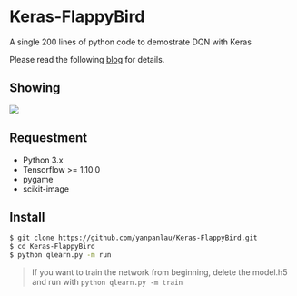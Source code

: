 # Keras-FlappyBird

A single 200 lines of python code to demostrate DQN with Keras

Please read the following [blog](https://yanpanlau.github.io/2016/07/10/FlappyBird-Keras.html) for details.

## Showing

![](assets/animation.gif)

## Requestment

-   Python 3.x
-   Tensorflow >= 1.10.0
-   pygame
-   scikit-image

## Install

```bash
$ git clone https://github.com/yanpanlau/Keras-FlappyBird.git
$ cd Keras-FlappyBird
$ python qlearn.py -m run
```

> If you want to train the network from beginning, delete the model.h5 and run with `python qlearn.py -m train`
